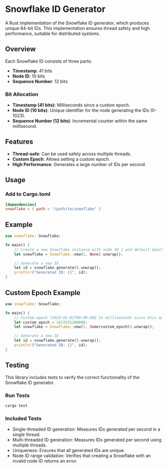 # Snowflake ID Generator

A Rust implementation of the Snowflake ID generator, which produces unique 64-bit IDs. This implementation ensures thread safety and high performance, suitable for distributed systems.

## Overview

Each Snowflake ID consists of three parts:
- **Timestamp**: 41 bits
- **Node ID**: 10 bits
- **Sequence Number**: 12 bits

### Bit Allocation

- **Timestamp (41 bits)**: Milliseconds since a custom epoch.
- **Node ID (10 bits)**: Unique identifier for the node generating the IDs (0-1023).
- **Sequence Number (12 bits)**: Incremental counter within the same millisecond.

## Features

- **Thread-safe**: Can be used safely across multiple threads.
- **Custom Epoch**: Allows setting a custom epoch.
- **High Performance**: Generates a large number of IDs per second.

## Usage

### Add to Cargo.toml

```toml
[dependencies]
snowflake = { path = "/path/to/snowflake" }
```
## Example

```rust
use snowflake::Snowflake;

fn main() {
    // Create a new Snowflake instance with node ID 1 and default epoch
    let snowflake = Snowflake::new(1, None).unwrap();

    // Generate a new ID
    let id = snowflake.generate().unwrap();
    println!("Generated ID: {}", id);
}
```

## Custom Epoch Example

```rust
use snowflake::Snowflake;

fn main() {
    // Custom epoch (2023-01-01T00:00:00Z in milliseconds since Unix epoch)
    let custom_epoch = 1672531200000;
    let snowflake = Snowflake::new(1, Some(custom_epoch)).unwrap();

    // Generate a new ID
    let id = snowflake.generate().unwrap();
    println!("Generated ID: {}", id);
}
```

## Testing
This library includes tests to verify the correct functionality of the Snowflake ID generator.
### Run Tests
```rust
cargo test
```
### Included Tests
- Single-threaded ID generation: Measures IDs generated per second in a single thread.
- Multi-threaded ID generation: Measures IDs generated per second using multiple threads.
- Uniqueness: Ensures that all generated IDs are unique.
- Node ID range validation: Verifies that creating a Snowflake with an invalid node ID returns an error.